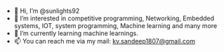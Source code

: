 - 👋 Hi, I’m @sunlights92
- 👀 I’m interested in competitive programming, Networking, Embedded systems, IOT, system programming, Machine learning and many more
- 🌱 I’m currently learning machine learnings.
- 📫 You can reach me via my mail: kv.sandeep1807@gmail.com

<!---
sunlights92/sunlights92 is a ✨ special ✨ repository because its `README.md` (this file) appears on your GitHub profile.
You can click the Preview link to take a look at your changes.
--->
